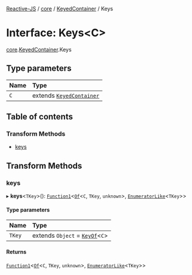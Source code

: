 [Reactive-JS](../README.md) / [core](../modules/core.md) / [KeyedContainer](../modules/core.KeyedContainer.md) / Keys

# Interface: Keys<C\>

[core](../modules/core.md).[KeyedContainer](../modules/core.KeyedContainer.md).Keys

## Type parameters

| Name | Type |
| :------ | :------ |
| `C` | extends [`KeyedContainer`](core.KeyedContainer-1.md) |

## Table of contents

### Transform Methods

- [keys](core.KeyedContainer.Keys.md#keys)

## Transform Methods

### keys

▸ **keys**<`TKey`\>(): [`Function1`](../modules/functions.md#function1)<[`Of`](../modules/core.KeyedContainer.md#of)<`C`, `TKey`, `unknown`\>, [`EnumeratorLike`](core.EnumeratorLike.md)<`TKey`\>\>

#### Type parameters

| Name | Type |
| :------ | :------ |
| `TKey` | extends `Object` = [`KeyOf`](../modules/core.KeyedContainer.md#keyof)<`C`\> |

#### Returns

[`Function1`](../modules/functions.md#function1)<[`Of`](../modules/core.KeyedContainer.md#of)<`C`, `TKey`, `unknown`\>, [`EnumeratorLike`](core.EnumeratorLike.md)<`TKey`\>\>
